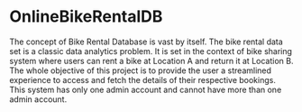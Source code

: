 # OnlineBikeRentalDB
The concept of Bike Rental Database is vast by itself. The bike rental data set is a
classic data analytics problem. It is set in the context of bike sharing system where users can
rent a bike at Location A and return it at Location B. The
whole objective of this project is to provide the user a streamlined experience to access and 
fetch the details of their respective bookings. This system has only one admin account and 
cannot have more than one admin account.
